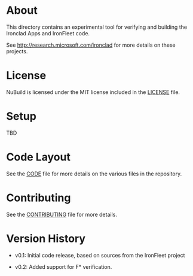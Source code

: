 About
=====

This directory contains an experimental tool for verifying and building the
Ironclad Apps and IronFleet code.

See http://research.microsoft.com/ironclad for more details on these projects.

License
=======

NuBuild is licensed under the MIT license included in the [LICENSE](<./LICENSE>)
file.

Setup
=====

TBD

Code Layout
===========

See the [CODE](<./CODE.md>) file for more details on the various files in the
repository.

Contributing
============

See the [CONTRIBUTING](<./CONTRIBUTING.md>) file for more details.

Version History
===============

-   v0.1: Initial code release, based on sources from the IronFleet project

-   v0.2: Added support for F\* verification.
